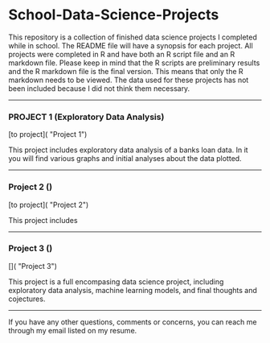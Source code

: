 # School-Data-Science-Projects
This repository is a collection of finished data science projects I completed while in school. The README file will have a synopsis for each project. All projects were completed in R and have both an R script file and an R markdown file. Please keep in mind that the R scripts are preliminary results and the R markdown file is the final version. This means that only the R markdown needs to be viewed. The data used for these projects has not been included because I did not think them necessary.

---

### PROJECT 1 (Exploratory Data Analysis)
[to project]( "Project 1")

This project includes exploratory data analysis of a banks loan data. In it you will find various graphs and initial analyses about the data plotted. 

---

### Project 2 ()
[to project]( "Project 2")

This project includes 

---

### Project 3 ()
[]( "Project 3")

This project is a full encompasing data science project, including exploratory data analysis, machine learning models, and final thoughts and cojectures.

---

If you have any other questions, comments or concerns, you can reach me through my email listed on my resume.
